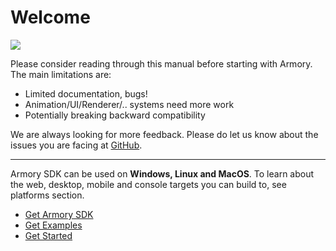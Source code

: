 # Welcome

![](getting_started/img/intro.jpg)

Please consider reading through this manual before starting with Armory. The main limitations are:

- Limited documentation, bugs!
- Animation/UI/Renderer/.. systems need more work
- Potentially breaking backward compatibility

We are always looking for more feedback. Please do let us know about the issues you are facing at [GitHub](https://github.com/armory3d/armory/issues).

---

Armory SDK can be used on **Windows, Linux and MacOS**. To learn about the web, desktop, mobile and console targets you can build to, see platforms section.

- [Get Armory SDK](http://armory3d.org/download.html)
- [Get Examples](https://github.com/armory3d/armory_examples/releases)
- [Get Started](getting_started/setup.md)
